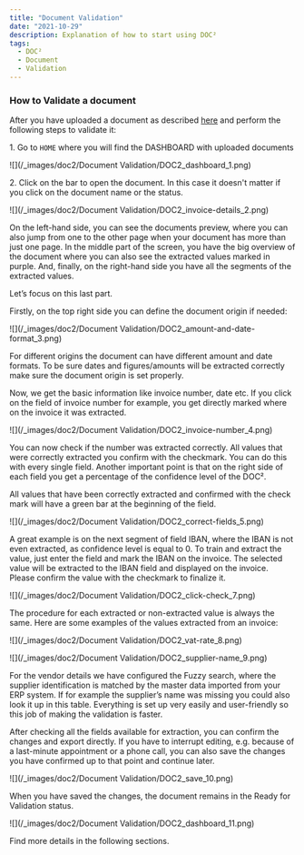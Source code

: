 ```yaml
---
title: "Document Validation"
date: "2021-10-29"
description: Explanation of how to start using DOC²
tags:
  - DOC²
  - Document
  - Validation
---
```


### How to Validate a document

After you have uploaded a document as described [here](/doc2/dashboard/) and perform the following steps to validate it:

1\. Go to `HOME` where you will find the DASHBOARD with uploaded documents

![](/_images/doc2/Document Validation/DOC2_dashboard_1.png)

2\. Click on the bar to open the document. In this case it doesn't matter if you click on the document name or the status.

![](/_images/doc2/Document Validation/DOC2_invoice-details_2.png)

On the left-hand side, you can see the documents preview, where you can also jump from one to the other page when your document has more than just one page. In the middle part of the screen, you have the big overview of the document where you can also see the extracted values marked in purple. And, finally, on the right-hand side you have all the segments of the extracted values.

Let’s focus on this last part.

Firstly, on the top right side you can define the document origin if needed:

![](/_images/doc2/Document Validation/DOC2_amount-and-date-format_3.png)

For different origins the document can have different amount and date formats. To be sure dates and figures/amounts will be extracted correctly make sure the document origin is set properly.

Now, we get the basic information like invoice number, date etc. If you click on the field of invoice number for example, you get directly marked where on the invoice it was extracted.

![](/_images/doc2/Document Validation/DOC2_invoice-number_4.png)

You can now check if the number was extracted correctly. All values that were correctly extracted you confirm with the checkmark. You can do this with every single field. Another important point is that on the right side of each field you get a percentage of the confidence level of the DOC².

All values that have been correctly extracted and confirmed with the check mark will have a green bar at the beginning of the field.

![](/_images/doc2/Document Validation/DOC2_correct-fields_5.png)

A great example is on the next segment of field IBAN, where the IBAN is not even extracted, as confidence level is equal to 0. To train and extract the value, just enter the field and mark the IBAN on the invoice. The selected value will be extracted to the IBAN field and displayed on the invoice. Please confirm the value with the checkmark to finalize it.

![](/_images/doc2/Document Validation/DOC2_click-check_7.png)

The procedure for each extracted or non-extracted value is always the same. Here are some examples of the values extracted from an invoice:

![](/_images/doc2/Document Validation/DOC2_vat-rate_8.png)

![](/_images/doc2/Document Validation/DOC2_supplier-name_9.png)

For the vendor details we have configured the Fuzzy search, where the supplier identification is matched by the master data imported from your ERP system. If for example the supplier’s name was missing you could also look it up in this table. Everything is set up very easily and user-friendly so this job of making the validation is faster.

After checking all the fields available for extraction, you can confirm the changes and export directly. If you have to interrupt editing, e.g. because of a last-minute appointment or a phone call, you can also save the changes you have confirmed up to that point and continue later.

![](/_images/doc2/Document Validation/DOC2_save_10.png)

When you have saved the changes, the document remains in the Ready for Validation status.

![](/_images/doc2/Document Validation/DOC2_dashboard_11.png)

Find more details in the following sections.
